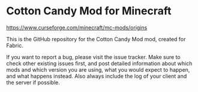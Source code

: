 # Cotton Candy Mod for Minecraft

https://www.curseforge.com/minecraft/mc-mods/origins

This is the GitHub repository for the Cotton Candy Mod mod, created for Fabric.

If you want to report a bug, please visit the issue tracker. Make sure to check other existing issues first, and post detailed information about which mods and which version you are using, what you would expect to happen, and what happens instead. Also always include the log of your client and the server if possible.
